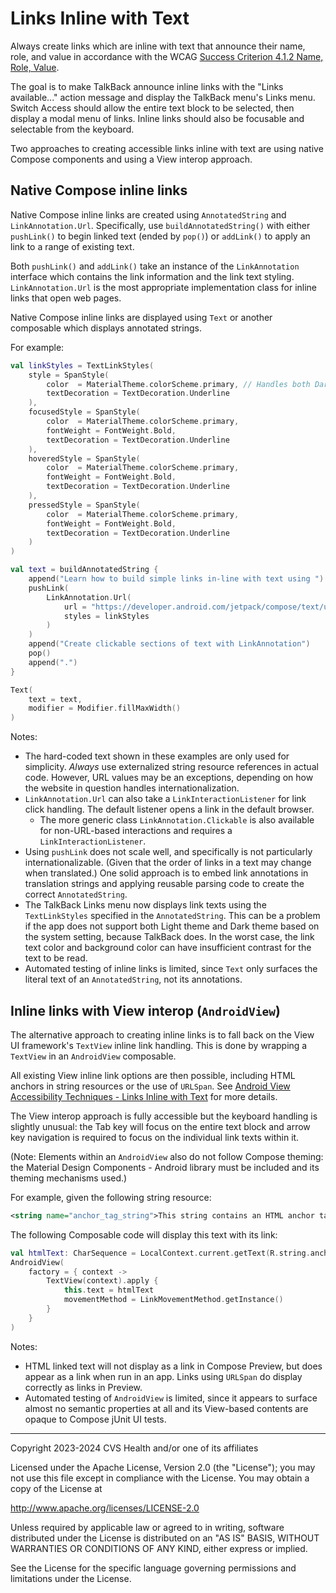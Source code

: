 # Links Inline with Text
Always create links which are inline with text that announce their name, role, and value in accordance with the WCAG [Success Criterion 4.1.2 Name, Role, Value](https://www.w3.org/TR/WCAG22/#name-role-value). 

The goal is to make TalkBack announce inline links with the "Links available..." action message and display the TalkBack menu's Links menu. Switch Access should allow the entire text block to be selected, then display a modal menu of links. Inline links should also be focusable and selectable from the keyboard.

Two approaches to creating accessible links inline with text are using native Compose components and using a View interop approach. 

## Native Compose inline links

Native Compose inline links are created using `AnnotatedString` and `LinkAnnotation.Url`. Specifically, use `buildAnnotatedString()` with either `pushLink()` to begin linked text (ended by `pop()`) or `addLink()` to apply an link to a range of existing text. 

Both `pushLink()` and `addLink()` take an instance of the `LinkAnnotation` interface which contains the link information and the link text styling. `LinkAnnotation.Url` is the most appropriate implementation class for inline links that open web pages.

Native Compose inline links are displayed using `Text` or another composable which displays annotated strings.

For example:

```kotlin
val linkStyles = TextLinkStyles(
    style = SpanStyle(
        color  = MaterialTheme.colorScheme.primary, // Handles both Dark Theme and Light Theme
        textDecoration = TextDecoration.Underline
    ),
    focusedStyle = SpanStyle(
        color  = MaterialTheme.colorScheme.primary,
        fontWeight = FontWeight.Bold,
        textDecoration = TextDecoration.Underline
    ),
    hoveredStyle = SpanStyle(
        color  = MaterialTheme.colorScheme.primary,
        fontWeight = FontWeight.Bold,
        textDecoration = TextDecoration.Underline
    ),
    pressedStyle = SpanStyle(
        color  = MaterialTheme.colorScheme.primary,
        fontWeight = FontWeight.Bold,
        textDecoration = TextDecoration.Underline
    )
)

val text = buildAnnotatedString {
    append("Learn how to build simple links in-line with text using ")
    pushLink(
        LinkAnnotation.Url(
            url = "https://developer.android.com/jetpack/compose/text/user-interactions#click-with-annotation",
            styles = linkStyles
        )
    )
    append("Create clickable sections of text with LinkAnnotation")
    pop()
    append(".")
}

Text(
    text = text, 
    modifier = Modifier.fillMaxWidth()
)
```

Notes:

- The hard-coded text shown in these examples are only used for simplicity. _Always_ use externalized string resource references in actual code. However, URL values may be an exceptions, depending on how the website in question handles internationalization.
- `LinkAnnotation.Url` can also take a `LinkInteractionListener` for link click handling. The default listener opens a link in the default browser. 
    - The more generic class `LinkAnnotation.Clickable` is also available for non-URL-based interactions and requires a `LinkInteractionListener`.
- Using `pushLink` does not scale well, and specifically is not particularly internationalizable. (Given that the order of links in a text may change when translated.) One solid approach is to embed link annotations in translation strings and applying reusable parsing code to create the correct `AnnotatedString`.
- The TalkBack Links menu now displays link texts using the `TextLinkStyles` specified in the `AnnotatedString`. This can be a problem if the app does not support both Light theme and Dark theme based on the system setting, because TalkBack does. In the worst case, the link text color and background color can have insufficient contrast for the text to be read.
- Automated testing of inline links is limited, since `Text` only surfaces the literal text of an `AnnotatedString`, not its annotations.


## Inline links with View interop (`AndroidView`)

The alternative approach to creating inline links is to fall back on the View UI framework's `TextView` inline link handling. This is done by wrapping a `TextView` in an `AndroidView` composable. 

All existing View inline link options are then possible, including HTML anchors in string resources or the use of `URLSpan`. See [Android View Accessibility Techniques - Links Inline with Text](https://github.com/cvs-health/android-view-accessibility-techniques/blob/main/doc/componenttypes/LinksInlineWithText.md) for more details. 

The View interop approach is fully accessible but the keyboard handling is slightly unusual: the Tab key will focus on the entire text block and arrow key navigation is required to focus on the individual link texts within it. 

(Note: Elements within an `AndroidView` also do not follow Compose theming: the Material Design Components - Android library must be included and its theming mechanisms used.)

For example, given the following string resource:

```xml
<string name="anchor_tag_string">This string contains an HTML anchor tag link: <a href="https://www.google.com/search?q=jetpack+compose+link+in+text">Search for \"jetpack compose link in text\"</a>.</string>
```

The following Composable code will display this text with its link:

```kotlin
val htmlText: CharSequence = LocalContext.current.getText(R.string.anchor_tag_string)
AndroidView(
    factory = { context ->
        TextView(context).apply {
            this.text = htmlText
            movementMethod = LinkMovementMethod.getInstance()
        }
    }
)
```

Notes: 

- HTML linked text will not display as a link in Compose Preview, but does appear as a link when run in an app. Links using `URLSpan` do display correctly as links in Preview.
- Automated testing of `AndroidView` is limited, since it appears to surface almost no semantic properties at all and its View-based contents are opaque to Compose jUnit UI tests.


----

Copyright 2023-2024 CVS Health and/or one of its affiliates

Licensed under the Apache License, Version 2.0 (the "License");
you may not use this file except in compliance with the License.
You may obtain a copy of the License at

http://www.apache.org/licenses/LICENSE-2.0

Unless required by applicable law or agreed to in writing, software
distributed under the License is distributed on an "AS IS" BASIS,
WITHOUT WARRANTIES OR CONDITIONS OF ANY KIND, either express or implied.

See the License for the specific language governing permissions and
limitations under the License.
